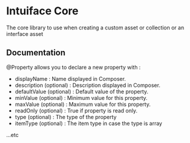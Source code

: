 # Intuiface Core

The core library to use when creating a custom asset or collection or an interface asset

## Documentation

@Property allows you to declare a new property with :
- displayName : Name displayed in Composer.
- description (optional) : Description displayed in Composer.
- defaultValue (optional) : Default value of the property.
- minValue (optional) : Minimum value for this property.
- maxValue (optional) : Maximum value for this property.
- readOnly (optional) : True if property is read only.
- type (optional) : The type of the property
- itemType (optional) : The item type in case the type is array

...etc